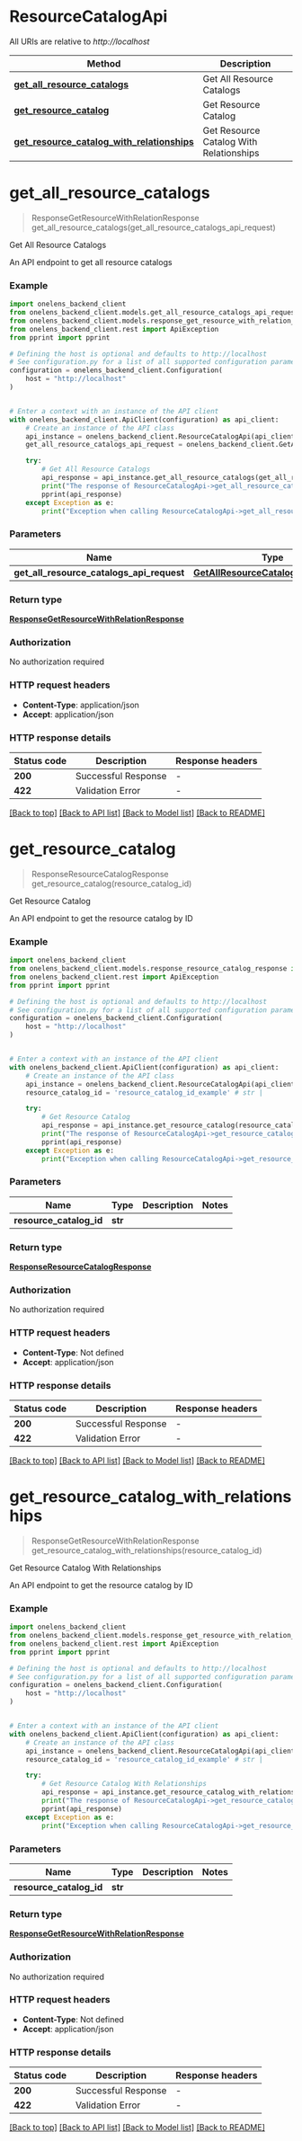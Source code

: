 # ResourceCatalogApi

All URIs are relative to *http://localhost*

Method | Description
------------- | -------------
[**get_all_resource_catalogs**](ResourceCatalogApi.md#get_all_resource_catalogs) | Get All Resource Catalogs
[**get_resource_catalog**](ResourceCatalogApi.md#get_resource_catalog) | Get Resource Catalog
[**get_resource_catalog_with_relationships**](ResourceCatalogApi.md#get_resource_catalog_with_relationships) | Get Resource Catalog With Relationships


# **get_all_resource_catalogs**
> ResponseGetResourceWithRelationResponse get_all_resource_catalogs(get_all_resource_catalogs_api_request)

Get All Resource Catalogs

An API endpoint to get all resource catalogs

### Example


```python
import onelens_backend_client
from onelens_backend_client.models.get_all_resource_catalogs_api_request import GetAllResourceCatalogsApiRequest
from onelens_backend_client.models.response_get_resource_with_relation_response import ResponseGetResourceWithRelationResponse
from onelens_backend_client.rest import ApiException
from pprint import pprint

# Defining the host is optional and defaults to http://localhost
# See configuration.py for a list of all supported configuration parameters.
configuration = onelens_backend_client.Configuration(
    host = "http://localhost"
)


# Enter a context with an instance of the API client
with onelens_backend_client.ApiClient(configuration) as api_client:
    # Create an instance of the API class
    api_instance = onelens_backend_client.ResourceCatalogApi(api_client)
    get_all_resource_catalogs_api_request = onelens_backend_client.GetAllResourceCatalogsApiRequest() # GetAllResourceCatalogsApiRequest | 

    try:
        # Get All Resource Catalogs
        api_response = api_instance.get_all_resource_catalogs(get_all_resource_catalogs_api_request)
        print("The response of ResourceCatalogApi->get_all_resource_catalogs:\n")
        pprint(api_response)
    except Exception as e:
        print("Exception when calling ResourceCatalogApi->get_all_resource_catalogs: %s\n" % e)
```



### Parameters


Name | Type | Description  | Notes
------------- | ------------- | ------------- | -------------
 **get_all_resource_catalogs_api_request** | [**GetAllResourceCatalogsApiRequest**](GetAllResourceCatalogsApiRequest.md)|  | 

### Return type

[**ResponseGetResourceWithRelationResponse**](ResponseGetResourceWithRelationResponse.md)

### Authorization

No authorization required

### HTTP request headers

 - **Content-Type**: application/json
 - **Accept**: application/json

### HTTP response details

| Status code | Description | Response headers |
|-------------|-------------|------------------|
**200** | Successful Response |  -  |
**422** | Validation Error |  -  |

[[Back to top]](#) [[Back to API list]](../README.md#documentation-for-api-endpoints) [[Back to Model list]](../README.md#documentation-for-models) [[Back to README]](../README.md)

# **get_resource_catalog**
> ResponseResourceCatalogResponse get_resource_catalog(resource_catalog_id)

Get Resource Catalog

An API endpoint to get the resource catalog by ID

### Example


```python
import onelens_backend_client
from onelens_backend_client.models.response_resource_catalog_response import ResponseResourceCatalogResponse
from onelens_backend_client.rest import ApiException
from pprint import pprint

# Defining the host is optional and defaults to http://localhost
# See configuration.py for a list of all supported configuration parameters.
configuration = onelens_backend_client.Configuration(
    host = "http://localhost"
)


# Enter a context with an instance of the API client
with onelens_backend_client.ApiClient(configuration) as api_client:
    # Create an instance of the API class
    api_instance = onelens_backend_client.ResourceCatalogApi(api_client)
    resource_catalog_id = 'resource_catalog_id_example' # str | 

    try:
        # Get Resource Catalog
        api_response = api_instance.get_resource_catalog(resource_catalog_id)
        print("The response of ResourceCatalogApi->get_resource_catalog:\n")
        pprint(api_response)
    except Exception as e:
        print("Exception when calling ResourceCatalogApi->get_resource_catalog: %s\n" % e)
```



### Parameters


Name | Type | Description  | Notes
------------- | ------------- | ------------- | -------------
 **resource_catalog_id** | **str**|  | 

### Return type

[**ResponseResourceCatalogResponse**](ResponseResourceCatalogResponse.md)

### Authorization

No authorization required

### HTTP request headers

 - **Content-Type**: Not defined
 - **Accept**: application/json

### HTTP response details

| Status code | Description | Response headers |
|-------------|-------------|------------------|
**200** | Successful Response |  -  |
**422** | Validation Error |  -  |

[[Back to top]](#) [[Back to API list]](../README.md#documentation-for-api-endpoints) [[Back to Model list]](../README.md#documentation-for-models) [[Back to README]](../README.md)

# **get_resource_catalog_with_relationships**
> ResponseGetResourceWithRelationResponse get_resource_catalog_with_relationships(resource_catalog_id)

Get Resource Catalog With Relationships

An API endpoint to get the resource catalog by ID

### Example


```python
import onelens_backend_client
from onelens_backend_client.models.response_get_resource_with_relation_response import ResponseGetResourceWithRelationResponse
from onelens_backend_client.rest import ApiException
from pprint import pprint

# Defining the host is optional and defaults to http://localhost
# See configuration.py for a list of all supported configuration parameters.
configuration = onelens_backend_client.Configuration(
    host = "http://localhost"
)


# Enter a context with an instance of the API client
with onelens_backend_client.ApiClient(configuration) as api_client:
    # Create an instance of the API class
    api_instance = onelens_backend_client.ResourceCatalogApi(api_client)
    resource_catalog_id = 'resource_catalog_id_example' # str | 

    try:
        # Get Resource Catalog With Relationships
        api_response = api_instance.get_resource_catalog_with_relationships(resource_catalog_id)
        print("The response of ResourceCatalogApi->get_resource_catalog_with_relationships:\n")
        pprint(api_response)
    except Exception as e:
        print("Exception when calling ResourceCatalogApi->get_resource_catalog_with_relationships: %s\n" % e)
```



### Parameters


Name | Type | Description  | Notes
------------- | ------------- | ------------- | -------------
 **resource_catalog_id** | **str**|  | 

### Return type

[**ResponseGetResourceWithRelationResponse**](ResponseGetResourceWithRelationResponse.md)

### Authorization

No authorization required

### HTTP request headers

 - **Content-Type**: Not defined
 - **Accept**: application/json

### HTTP response details

| Status code | Description | Response headers |
|-------------|-------------|------------------|
**200** | Successful Response |  -  |
**422** | Validation Error |  -  |

[[Back to top]](#) [[Back to API list]](../README.md#documentation-for-api-endpoints) [[Back to Model list]](../README.md#documentation-for-models) [[Back to README]](../README.md)

